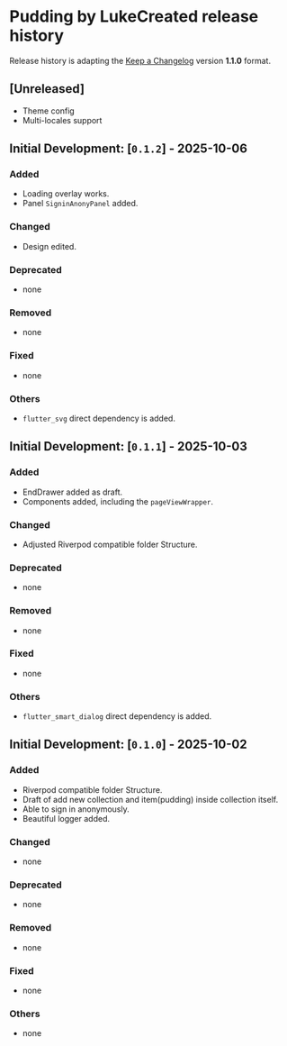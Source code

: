 # Pudding by LukeCreated release history

Release history is adapting the [Keep a Changelog](https://keepachangelog.com/en/1.1.0/) version **1.1.0** format.

## [Unreleased]

- Theme config
- Multi-locales support

## Initial Development: [`0.1.2`] - 2025-10-06

### Added

- Loading overlay works.
- Panel `SigninAnonyPanel` added.

### Changed

- Design edited.

### Deprecated

- none

### Removed

- none

### Fixed

- none

### Others

- `flutter_svg` direct dependency is added.

## Initial Development: [`0.1.1`] - 2025-10-03

### Added

- EndDrawer added as draft.
- Components added, including the `pageViewWrapper`.

### Changed

- Adjusted Riverpod compatible folder Structure.

### Deprecated

- none

### Removed

- none

### Fixed

- none

### Others

- `flutter_smart_dialog` direct dependency is added.

## Initial Development: [`0.1.0`] - 2025-10-02

### Added

- Riverpod compatible folder Structure.
- Draft of add new collection and item(pudding) inside collection itself.
- Able to sign in anonymously.
- Beautiful logger added.

### Changed

- none

### Deprecated

- none

### Removed

- none

### Fixed

- none

### Others

- none
